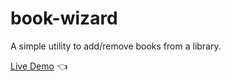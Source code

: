 # book-wizard

A simple utility to add/remove books from a library.

[Live Demo](https://bwd202.github.io/book-wizard/) :point_left:
